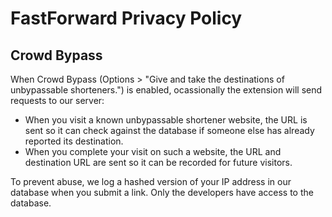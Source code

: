 # FastForward Privacy Policy

## Crowd Bypass

When Crowd Bypass (Options > "Give and take the destinations of unbypassable shorteners.") is enabled, ocassionally the extension will send requests to our server:

- When you visit a known unbypassable shortener website, the URL is sent so it can check against the database if someone else has already reported its destination.
- When you complete your visit on such a website, the URL and destination URL are sent so it can be recorded for future visitors.

To prevent abuse, we log a hashed version of your IP address in our database when you submit a link. Only the developers have access to the database.
